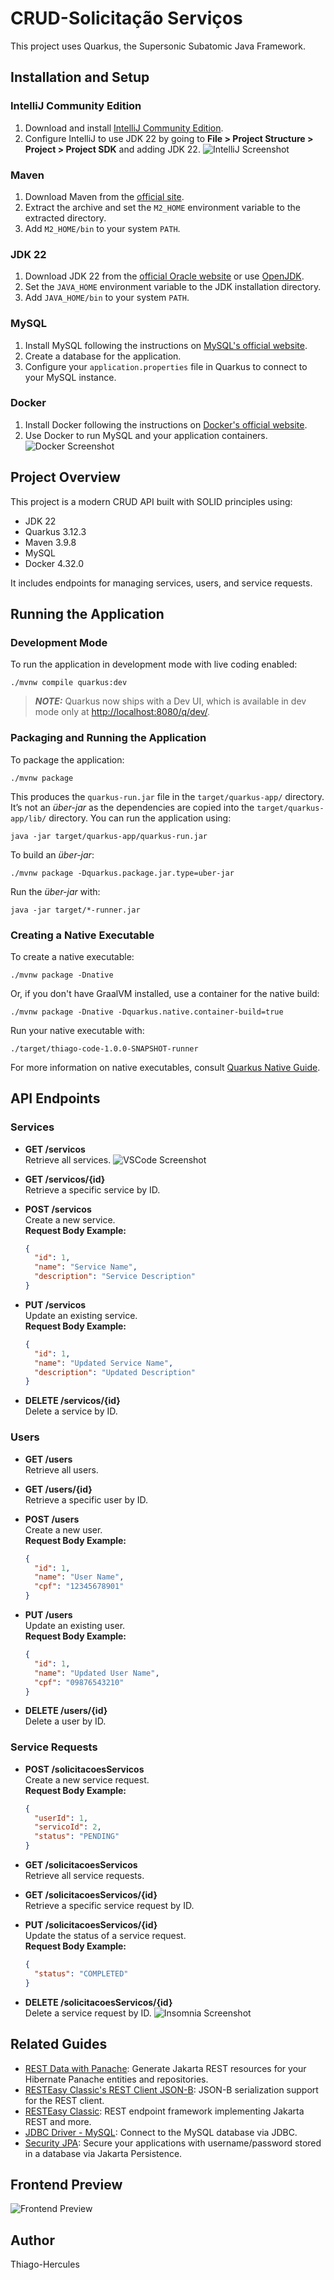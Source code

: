 
# CRUD-Solicitação Serviços

This project uses Quarkus, the Supersonic Subatomic Java Framework.

## Installation and Setup

### IntelliJ Community Edition

1. Download and install [IntelliJ Community Edition](https://www.jetbrains.com/idea/download/).
2. Configure IntelliJ to use JDK 22 by going to **File > Project Structure > Project > Project SDK** and adding JDK 22.
![IntelliJ Screenshot](https://i.ibb.co/pjL8gPw/print-intellij.png)

### Maven

1. Download Maven from the [official site](https://maven.apache.org/download.cgi).
2. Extract the archive and set the `M2_HOME` environment variable to the extracted directory.
3. Add `M2_HOME/bin` to your system `PATH`.

### JDK 22

1. Download JDK 22 from the [official Oracle website](https://www.oracle.com/java/technologies/javase-jdk22-downloads.html) or use [OpenJDK](https://jdk.java.net/22).
2. Set the `JAVA_HOME` environment variable to the JDK installation directory.
3. Add `JAVA_HOME/bin` to your system `PATH`.

### MySQL

1. Install MySQL following the instructions on [MySQL's official website](https://dev.mysql.com/doc/mysql-installation-excerpt/).
2. Create a database for the application.
3. Configure your `application.properties` file in Quarkus to connect to your MySQL instance.

### Docker

1. Install Docker following the instructions on [Docker's official website](https://docs.docker.com/get-docker/).
2. Use Docker to run MySQL and your application containers.
![Docker Screenshot](https://i.ibb.co/3zqZV0L/print-docker.png)

## Project Overview

This project is a modern CRUD API built with SOLID principles using:
- JDK 22
- Quarkus 3.12.3
- Maven 3.9.8
- MySQL
- Docker 4.32.0

It includes endpoints for managing services, users, and service requests.

## Running the Application

### Development Mode

To run the application in development mode with live coding enabled:

```shell
./mvnw compile quarkus:dev
```

> **_NOTE:_** Quarkus now ships with a Dev UI, which is available in dev mode only at [http://localhost:8080/q/dev/](http://localhost:8080/q/dev/).

### Packaging and Running the Application

To package the application:

```shell
./mvnw package
```

This produces the `quarkus-run.jar` file in the `target/quarkus-app/` directory. It’s not an _über-jar_ as the dependencies are copied into the `target/quarkus-app/lib/` directory. You can run the application using:

```shell
java -jar target/quarkus-app/quarkus-run.jar
```

To build an _über-jar_:

```shell
./mvnw package -Dquarkus.package.jar.type=uber-jar
```

Run the _über-jar_ with:

```shell
java -jar target/*-runner.jar
```

### Creating a Native Executable

To create a native executable:

```shell
./mvnw package -Dnative
```

Or, if you don't have GraalVM installed, use a container for the native build:

```shell
./mvnw package -Dnative -Dquarkus.native.container-build=true
```

Run your native executable with:

```shell
./target/thiago-code-1.0.0-SNAPSHOT-runner
```

For more information on native executables, consult [Quarkus Native Guide](https://quarkus.io/guides/maven-tooling).

## API Endpoints

### Services

- **GET /servicos**  
  Retrieve all services.
![VSCode Screenshot](https://i.ibb.co/4P11k88/print-vscode.png)

- **GET /servicos/{id}**  
  Retrieve a specific service by ID.

- **POST /servicos**  
  Create a new service.  
  **Request Body Example:**
  ```json
  {
    "id": 1,
    "name": "Service Name",
    "description": "Service Description"
  }
  ```

- **PUT /servicos**  
  Update an existing service.  
  **Request Body Example:**
  ```json
  {
    "id": 1,
    "name": "Updated Service Name",
    "description": "Updated Description"
  }
  ```

- **DELETE /servicos/{id}**  
  Delete a service by ID.

### Users

- **GET /users**  
  Retrieve all users.

- **GET /users/{id}**  
  Retrieve a specific user by ID.

- **POST /users**  
  Create a new user.  
  **Request Body Example:**
  ```json
  {
    "id": 1,
    "name": "User Name",
    "cpf": "12345678901"
  }
  ```

- **PUT /users**  
  Update an existing user.  
  **Request Body Example:**
  ```json
  {
    "id": 1,
    "name": "Updated User Name",
    "cpf": "09876543210"
  }
  ```

- **DELETE /users/{id}**  
  Delete a user by ID.

### Service Requests

- **POST /solicitacoesServicos**  
  Create a new service request.  
  **Request Body Example:**
  ```json
  {
    "userId": 1,
    "servicoId": 2,
    "status": "PENDING"
  }
  ```

- **GET /solicitacoesServicos**  
  Retrieve all service requests.

- **GET /solicitacoesServicos/{id}**  
  Retrieve a specific service request by ID.

- **PUT /solicitacoesServicos/{id}**  
  Update the status of a service request.  
  **Request Body Example:**
  ```json
  {
    "status": "COMPLETED"
  }
  ```

- **DELETE /solicitacoesServicos/{id}**  
  Delete a service request by ID.
![Insomnia Screenshot](https://i.ibb.co/RH1rmP9/print-insomnia.png)

## Related Guides

- [REST Data with Panache](https://quarkus.io/guides/rest-data-panache): Generate Jakarta REST resources for your Hibernate Panache entities and repositories.
- [RESTEasy Classic's REST Client JSON-B](https://quarkus.io/guides/resteasy-client): JSON-B serialization support for the REST client.
- [RESTEasy Classic](https://quarkus.io/guides/resteasy): REST endpoint framework implementing Jakarta REST and more.
- [JDBC Driver - MySQL](https://quarkus.io/guides/datasource): Connect to the MySQL database via JDBC.
- [Security JPA](https://quarkus.io/guides/security-getting-started): Secure your applications with username/password stored in a database via Jakarta Persistence.

## Frontend Preview

![Frontend Preview](https://i.ibb.co/YQgtK2X/print-front.jpg)

## Author

Thiago-Hercules
